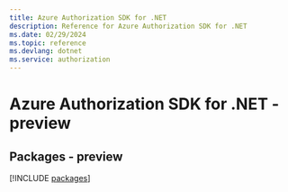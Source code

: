 ```yaml
---
title: Azure Authorization SDK for .NET
description: Reference for Azure Authorization SDK for .NET
ms.date: 02/29/2024
ms.topic: reference
ms.devlang: dotnet
ms.service: authorization
---
```

# Azure Authorization SDK for .NET - preview
## Packages - preview
[!INCLUDE [packages](authorization-index.md)]